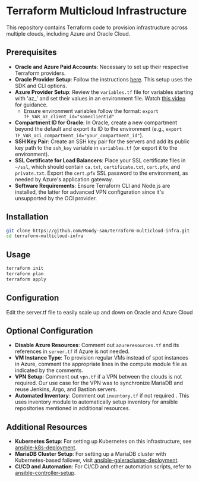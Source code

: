 # Terraform Multicloud Infrastructure

This repository contains Terraform code to provision infrastructure across multiple clouds, including Azure and Oracle Cloud.

## Prerequisites

- **Oracle and Azure Paid Accounts**: Necessary to set up their respective Terraform providers.
- **Oracle Provider Setup**: Follow the instructions [here](https://docs.oracle.com/en-us/iaas/Content/API/SDKDocs/terraformproviderconfiguration.htm). This setup uses the SDK and CLI options.
- **Azure Provider Setup**: Review the `variables.tf` file for variables starting with 'az_' and set their values in an environment file. Watch [this video](https://www.youtube.com/watch?v=wB52Rd5N9IQ&list=PLLc2nQDXYMHowSZ4Lkq2jnZ0gsJL3ArAw&index=5) for guidance.
  - Ensure environment variables follow the format: `export TF_VAR_az_client_id="someclientid"`
- **Compartment ID for Oracle**: In Oracle, create a new compartment beyond the default and export its ID to the environment (e.g., `export TF_VAR_oci_compartment_id="your_compartment_id"`).
- **SSH Key Pair**: Create an SSH key pair for the servers and add its public key path to the `ssh_key` variable in `variables.tf` (or export it to the environment).
- **SSL Certificate for Load Balancers**: Place your SSL certificate files in `~/ssl`, which should contain `ca.txt`, `certificate.txt`, `cert.pfx`, and `private.txt`. Export the `cert.pfx` SSL password to the environment, as needed by Azure's application gateway.
- **Software Requirements**: Ensure Terraform CLI and Node.js are installed, the latter for advanced VPN configuration since it's unsupported by the OCI provider.

## Installation

```bash
git clone https://github.com/Moody-san/terraform-multicloud-infra.git
cd terraform-multicloud-infra
```

## Usage

```bash
terraform init
terraform plan
terraform apply
```
## Configuration

Edit the server.tf file to easily scale up and down on Oracle and Azure Cloud

## Optional Configuration

- **Disable Azure Resources**: Comment out `azureresources.tf` and its references in `server.tf` if Azure is not needed.
- **VM Instance Type**: To provision regular VMs instead of spot instances in Azure, comment the appropriate lines in the compute module file as indicated by the comments.
- **VPN Setup**: Comment out `vpn.tf` if a VPN between the clouds is not required. Our use case for the VPN was to synchronize MariaDB and reuse Jenkins, Argo, and Bastion servers.
- **Automated Inventory**: Comment out `inventory.tf` if not required . This uses inventory module to automatically setup inventory for ansible repositories mentioned in additional resources. 

## Additional Resources

- **Kubernetes Setup**: For setting up Kubernetes on this infrastructure, see [ansible-k8s-deployment](https://github.com/Moody-san/ansible-k8s-deployment).
- **MariaDB Cluster Setup**: For setting up a MariaDB cluster with Kubernetes-based failover, visit [ansible-galeracluster-deployment](https://github.com/Moody-san/ansible-galeracluster-deployment).
- **CI/CD and Automation**: For CI/CD and other automation scripts, refer to [ansible-controller-setup](https://github.com/Moody-san/ansible-controller-setup).
